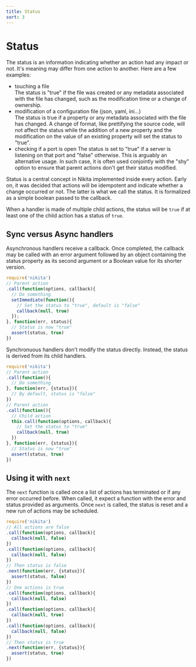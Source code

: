 ```yaml
---
title: Status
sort: 3
---
```


# Status

The status is an information indicating whether an action had any impact or not. It's meaning may differ from one action to another. Here are a few examples:

- touching a file   
  The status is "true" if the file was created or any metadata associated with the file has changed, such as the modification time or a change of ownership.
- modification of a configuration file (json, yaml, ini...)   
  The status is true if a property or any metadata associated with the file has changed. A change of format, like prettifying the source code, will not affect the status while the addition of a new property and the modification on the value of an existing property will set the status to "true".
- checking if a port is open
  The status is set to "true" if a server is listening on that port and "false" otherwise. This is arguably an alternative usage. In such case, it is often used conjointly with the "shy" option to ensure that parent actions don't get their status modified.

Status is a central concept in Nikita implemented inside every action. Early on, it was decided that actions will be idempotent and indicate whether a change occurred or not. The latter is what we call the status. It is formalized as a simple boolean passed to the callback.

When a handler is made of multiple child actions, the status will be `true` if at least one of the child action has a status of `true`.

## Sync versus Async handlers

Asynchronous handlers receive a callback. Once completed, the callback may be called with an error argument followed by an object containing the status property as its second argument or a Boolean value for its shorter version.

```javascript
require('nikita')
// Parent action
.call(function(options, callback){
  // Do something
  setImmediate(function(){
    // Set the status to "true", default is "false"
    callback(null, true)
  });
}, function(err, status){
  // Status is now "true"
  assert(status, true)
})
```

Synchronuous handlers don't modify the status directly. Instead, the status is derived from its child handlers.

```javascript
require('nikita')
// Parent action
.call(function(){
  // Do something
}, function(err, {status}){
  // By default, status is "false"
})
// Parent action
.call(function(){
  // Child action
  this.call(function(options, callback){
    // Set the status to "true"
    callback(null, true)
  })
}, function(err, {status}){
  // Status is now "true"
  assert(status, true)
})
```

## Using it with `next`

The `next` function is called once a list of actions has terminated or if any error occurred before. When called, it expect a function with the error and status provided as arguments. Once `next` is called, the status is reset and a new run of actions may be scheduled.

```js
require('nikita')
// All actions are false
.call(function(options, callback){
  callback(null, false)
})
.call(function(options, callback){
  callback(null, false)
})
// Then status is false
.next(function(err, {status}){
  assert(status, false)
})
// One actions is true
.call(function(options, callback){
  callback(null, false)
})
.call(function(options, callback){
  callback(null, true)
})
.call(function(options, callback){
  callback(null, false)
})
// Then status is true
.next(function(err, {status}){
  assert(status, true)
})
```
